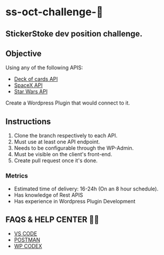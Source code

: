 # ss-oct-challenge-🎃

StickerStoke dev position challenge.
-----------

## Objective
Using any of the following APIS:
- [Deck of cards API](https://deckofcardsapi.com/)
- [SpaceX API](https://github.com/r-spacex/SpaceX-API)
- [Star Wars API](https://swapi.dev/)

Create a Wordpress Plugin that would connect to it. 

## Instructions
1) Clone the branch respectively to each API.
2) Must use at least one API endpoint.
3) Needs to be configurable through the WP-Admin. 
4) Must be visible on the client's front-end.
5) Create pull request once it's done.

### Metrics

- Estimated time of delivery: 16-24h (On an 8 hour schedule).
- Has knowledge of Rest APIS
- Has experience in Wordpress Plugin Development

## FAQS & HELP CENTER 🧛🏻
- [VS CODE](https://code.visualstudio.com/)
- [POSTMAN](https://www.postman.com/)
- [WP CODEX](https://codex.wordpress.org/Main_Page)
